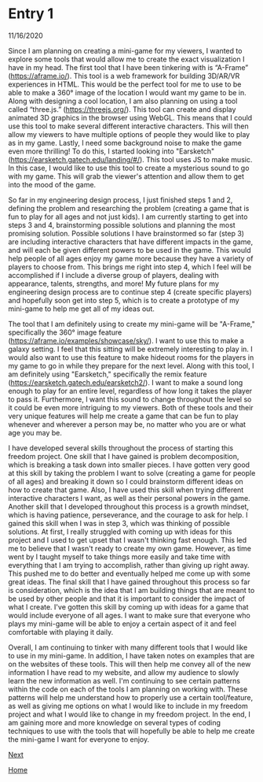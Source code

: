 # Entry 1
11/16/2020

  Since I am planning on creating a mini-game for my viewers, I wanted to explore some tools that would allow me to create the exact visualization I have in my head. The first tool that I have been tinkering with is “A-Frame” (https://aframe.io/). This tool is a web framework for building 3D/AR/VR experiences in HTML. This would be the perfect tool for me to use to be able to make a 360° image of the location I would want my game to be in. Along with designing a cool location, I am also planning on using a tool called “three.js.” (https://threejs.org/). This tool can create and display animated 3D graphics in the browser using WebGL. This means that I could use this tool to make several different interactive characters. This will then allow my viewers to have multiple options of people they would like to play as in my game. Lastly, I need some background noise to make the game even more thrilling! To do this, I started looking into "Earsketch" (https://earsketch.gatech.edu/landing/#/). This tool uses JS to make music. In this case, I would like to use this tool to create a mysterious sound to go with my game. This will grab the viewer's attention and allow them to get into the mood of the game.    

  So far in my engineering design process, I just finished steps 1 and 2, defining the problem and researching the problem (creating a game that is fun to play for all ages and not just kids). I am currently starting to get into steps 3 and 4, brainstorming possible solutions and planning the most promising solution. Possible solutions I have brainstormed so far (step 3) are including interactive characters that have different impacts in the game, and will each be given different powers to be used in the game. This would help people of all ages enjoy my game more because they have a variety of players to choose from. This brings me right into step 4, which I feel will be accomplished if I include a diverse group of players, dealing with appearance, talents, strengths, and more! My future plans for my engineering design process are to continue step 4 (create specific players) and hopefully soon get into step 5, which is to create a prototype of my mini-game to help me get all of my ideas out. 

  The tool that I am definitely using to create my mini-game will be "A-Frame," specifically the 360° image feature (https://aframe.io/examples/showcase/sky/). I want to use this to make a galaxy setting. I feel that this sitting will be extremely interesting to play in. I would also want to use this feature to make hideout rooms for the players in my game to go in while they prepare for the next level. Along with this tool, I am definitely using "Earsketch," specifically the remix feature (https://earsketch.gatech.edu/earsketch2/). I want to make a sound long enough to play for an entire level, regardless of how long it takes the player to pass it. Furthermore, I want this sound to change throughout the level so it could be even more intriguing to my viewers. Both of these tools and their very unique features will help me create a game that can be fun to play whenever and wherever a person may be, no matter who you are or what age you may be. 

  I have developed several skills throughout the process of starting this freedom project. One skill that I have gained is problem decomposition, which is breaking a task down into smaller pieces. I have gotten very good at this skill by taking the problem I want to solve (creating a game for people of all ages) and breaking it down so I could brainstorm different ideas on how to create that game. Also, I have used this skill when trying different interactive characters I want, as well as their personal powers in the game. Another skill that I developed throughout this process is a growth mindset, which is having patience, perseverance, and the courage to ask for help. I gained this skill when I was in step 3, which was thinking of possible solutions. At first, I really struggled with coming up with ideas for this project and I used to get upset that I wasn't thinking fast enough. This led me to believe that I wasn't ready to create my own game. However, as time went by I taught myself to take things more easily and take time with everything that I am trying to accomplish, rather than giving up right away. This pushed me to do better and eventually helped me come up with some great ideas. The final skill that I have gained throughout this process so far is consideration, which is the idea that I am building things that are meant to be used by other people and that it is important to consider the impact of what I create. I've gotten this skill by coming up with ideas for a game that would include everyone of all ages. I want to make sure that everyone who plays my mini-game will be able to enjoy a certain aspect of it and feel comfortable with playing it daily. 
  
  Overall, I am continuing to tinker with many different tools that I would like to use in my mini-game. In addition, I have taken notes on examples that are on the websites of these tools. This will then help me convey all of the new information I have read to my website, and allow my audience to slowly learn the new information as well. I'm continuing to see certain patterns within the code on each of the tools I am planning on working with. These patterns will help me understand how to properly use a certain tool/feature, as well as giving me options on what I would like to include in my freedom project and what I would like to change in my freedom project. In the end, I am gaining more and more knowledge on several types of coding techniques to use with the tools that will hopefully be able to help me create the mini-game I want for everyone to enjoy. 


[Next](entry02.md)

[Home](../README.md)
